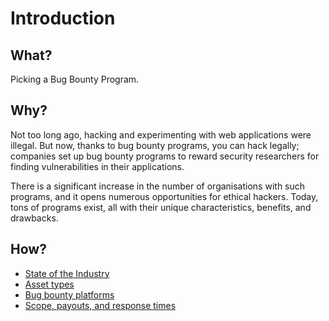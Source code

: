 # Introduction

## What?

Picking a Bug Bounty Program.

## Why?

Not too long ago, hacking and experimenting with web applications were illegal. But now, thanks to bug bounty programs, you can hack legally; companies set up bug bounty programs to reward security researchers for finding vulnerabilities in their applications.

There is a significant increase in the number of organisations with such programs, and it opens numerous opportunities for ethical hackers. Today, tons of programs exist, all with their unique characteristics, benefits, and drawbacks.

## How?

* [State of the Industry](state.md)
* [Asset types](assets.md)
* [Bug bounty platforms](platforms.md)
* [Scope, payouts, and response times](scope.md)


